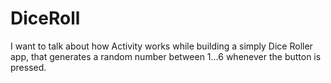 # DiceRoll
I want to talk about how Activity works while building a simply Dice Roller app, that generates a random number between 1…6 whenever the button is pressed.
